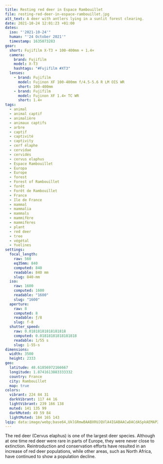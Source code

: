 ```yaml
---
title: Resting red deer in Espace Rambouillet
file: resting-red-deer-in-espace-rambouillet.jpg
alt_text: A deer with antlers lying in a sunlit forest clearing.
date: 2021-10-24 12:01:23 +01:00
dates:
  iso: "'2021-10-24'"
  human: "'24 October 2021'"
  timestamp: 1635073283
gear:
  short: Fujifilm X-T3 + 100-400mm + 1.4×
  camera:
    brand: Fujifilm
    model: X-T3
    hashtags: "#Fujifilm #XT3"
  lenses:
    - brand: Fujifilm
      model: Fujinon XF 100-400mm f/4.5-5.6 R LM OIS WR
      short: 100-400mm
    - brand: Fujifilm
      model: Fujinon XF 1.4× TC WR
      short: 1.4×
tags:
  - animal
  - animal captif
  - animalière
  - animaux captifs
  - arbre
  - captif
  - captivité
  - captivity
  - cerf élaphe
  - cervidae
  - cervidés
  - cervus elaphus
  - Espace Rambouillet
  - Europa
  - Europe
  - forest
  - Forest of Rambouillet
  - forêt
  - Forêt de Rambouillet
  - France
  - Ile de France
  - mammal
  - mammalia
  - mammals
  - mammifère
  - mammifères
  - plant
  - red deer
  - tree
  - végétal
  - Yvelines
settings:
  focal_length:
    raw: 560
    eq35mm: 840
    computed: 840
    readable: 840 mm
    slug: 840-mm
  iso:
    raw: 1600
    computed: 1600
    readable: "1600"
    slug: "1600"
  aperture:
    raw: 8
    computed: 8
    readable: ƒ/8
    slug: f-8
  shutter_speed:
    raw: 0.01818181818181818
    computed: 0.01818181818181818
    readable: 1/55 s
    slug: 1-55-s
dimensions:
  width: 3500
  height: 2333
geo:
  latitude: 48.61856972166667
  longitude: 1.8741613883333332
  country: France
  city: Rambouillet
  map: true
colors:
  vibrant: 224 84 31
  darkVibrant: 117 44 16
  lightVibrant: 239 166 138
  muted: 141 135 99
  darkMuted: 49 59 84
  lightMuted: 184 165 143
lqip: data:image/webp;base64,UklGRmwBAABXRUJQVlA4IGABAACwDACdASpkAEMAP2meyVizq6mjtRWaqnAtCWUAzyhjYil7DrIJ2PZJJtRWIBDNTbw5uYsD+W3pZC3ubysiBgJbBDsXJoeiC1zrdAzyHW0wSaNJzWT01En4hppBb/I2JUDntx70de8rs582dy/RCAD+6NVTfBIFPgdYlKC4x38Axb//q4V262ip6KYmKrJphNB7Ogi3bPygTrG2N32ejDEUmlHl7QmM/vL7aZp8osPP717sydVU1yazUzPlfdPk+cG929x659A2uWxHk8Gqy1SUczVSxkpkIf8I5WYX7Phy5sa/OGVYSkCasrizPK56gFxd6AessVs6uLxJoaVAZBwbTN5YXZZI2CI1UhTre6ZrwdzgGbFxV+7oh5DAsKm8RE8Hehklat4Nx5K9puOEXgsc0hhfQno2gqWgHLuKcNKLLnLmoLuAktlabT+DgyoGoFcM3OTspgKsK7AzDrMKAAAA
---
```


The red deer (Cervus elaphus) is one of the largest deer species. Although at one time red deer were rare in parts of Europe, they were never close to extinction. Reintroduction and conservation efforts have resulted in an increase of red deer populations, while other areas, such as North Africa, have continued to show a population decline.
